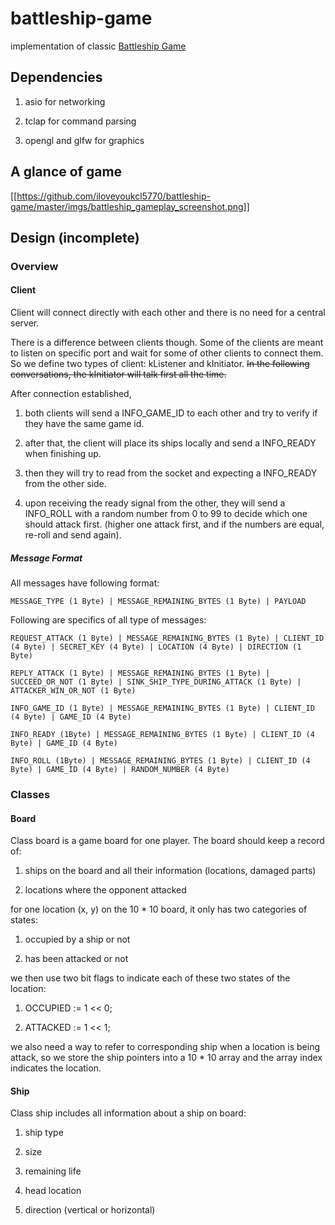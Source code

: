 # battleship-game

implementation of classic [Battleship Game](https://en.wikipedia.org/wiki/Battleship_(game))

## Dependencies

1. asio for networking

2. tclap for command parsing

3. opengl and glfw for graphics

## A glance of game

[[https://github.com/iloveyoukcl5770/battleship-game/master/imgs/battleship_gameplay_screenshot.png]]

## Design (incomplete)

### Overview

#### Client

Client will connect directly with each other and there is no need for a central server.

There is a difference between clients though. Some of the clients are meant to listen on specific port and wait for some of other clients to connect them. So we define two types of client: kListener and kInitiator. ~~In the following conversations, the kInitiator will talk first all the time.~~

After connection established,

1. both clients will send a INFO_GAME_ID to each other and try to verify if they have the same game id.

2. after that, the client will place its ships locally and send a INFO_READY when finishing up.

3. then they will try to read from the socket and expecting a INFO_READY from the other side.

4. upon receiving the ready signal from the other, they will send a INFO_ROLL with a random number from 0 to 99 to decide which one should attack first. (higher one attack first, and if the numbers are equal, re-roll and send again).

##### Message Format

All messages have following format:

`MESSAGE_TYPE (1 Byte) | MESSAGE_REMAINING_BYTES (1 Byte) | PAYLOAD`

Following are specifics of all type of messages:

`REQUEST_ATTACK (1 Byte) | MESSAGE_REMAINING_BYTES (1 Byte) | CLIENT_ID (4 Byte) | SECRET_KEY (4 Byte) | LOCATION (4 Byte) | DIRECTION (1 Byte)`

`REPLY_ATTACK (1 Byte) | MESSAGE_REMAINING_BYTES (1 Byte) | SUCCEED_OR_NOT (1 Byte) | SINK_SHIP_TYPE_DURING_ATTACK (1 Byte) | ATTACKER_WIN_OR_NOT (1 Byte)`


`INFO_GAME_ID (1 Byte) | MESSAGE_REMAINING_BYTES (1 Byte) | CLIENT_ID (4 Byte) | GAME_ID (4 Byte)`

`INFO_READY (1Byte) | MESSAGE_REMAINING_BYTES (1 Byte) | CLIENT_ID (4 Byte) | GAME_ID (4 Byte)`

`INFO_ROLL (1Byte) | MESSAGE_REMAINING_BYTES (1 Byte) | CLIENT_ID (4 Byte) | GAME_ID (4 Byte) | RANDOM_NUMBER (4 Byte)`



### Classes

#### Board

Class board is a game board for one player. The board should keep a record of:

1. ships on the board and all their information (locations, damaged parts)

2. locations where the opponent attacked

for one location (x, y) on the 10 * 10 board, it only has two categories of states:

1. occupied by a ship or not

2. has been attacked or not

we then use two bit flags to indicate each of these two states of the location:

1. OCCUPIED := 1 << 0;

2. ATTACKED := 1 << 1;

we also need a way to refer to corresponding ship when a location is being attack, so we store the ship pointers into a 10 * 10 array and the array index indicates the location.

#### Ship

Class ship includes all information about a ship on board:

1. ship type

2. size

3. remaining life

4. head location

5. direction (vertical or horizontal)
